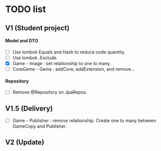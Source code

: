 # TODO list

## V1 (Student project)
 
#### Model and DTO
- [ ] Use lombok Equals and Hash to reduce code quantity.
- [ ] Use lombok .Exclude.
- [x] Game - Image : set relationship to one to many.
- [ ] CoreGame - Game : addCore, addExtension, and remove...
#### Repository
- [ ] Remove @Repository on JpaRepos.
## V1.5 (Delivery)
- [ ] Game - Publisher : remove relationship. Create one to many between GameCopy and Publisher.

## V2 (Update)
